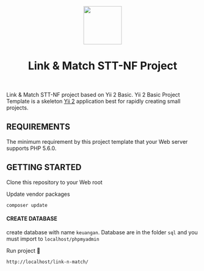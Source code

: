 <p align="center">
    <a href="https://www.nurulfikri.ac.id" target="_blank">
        <img src="https://pmb.nurulfikri.ac.id/assets/images/profile.png" height="100px">
    </a>
    <h1 align="center">Link & Match STT-NF Project</h1>
    <br>
</p>

Link & Match STT-NF project based on Yii 2 Basic. Yii 2 Basic Project Template is a skeleton [Yii 2](http://www.yiiframework.com/) application best for rapidly creating small projects.

## REQUIREMENTS

The minimum requirement by this project template that your Web server supports PHP 5.6.0.

## GETTING STARTED

Clone this repository to your Web root

Update vendor packages

```
composer update
```

#### CREATE DATABASE

create database with name `` keuangan ``. Database are in the folder `` sql `` and you must import to `` localhost/phpmyadmin ``


Run project :tada:

```
http://localhost/link-n-match/
```
